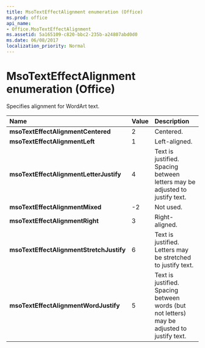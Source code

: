 ```yaml
---
title: MsoTextEffectAlignment enumeration (Office)
ms.prod: office
api_name:
- Office.MsoTextEffectAlignment
ms.assetid: 5a165109-c820-bbc2-235b-a24807abd0d0
ms.date: 06/08/2017
localization_priority: Normal
---
```



# MsoTextEffectAlignment enumeration (Office)

Specifies alignment for WordArt text.



|Name|Value|Description|
|:-----|:-----|:-----|
|**msoTextEffectAlignmentCentered**|2|Centered.|
|**msoTextEffectAlignmentLeft**|1|Left-aligned.|
|**msoTextEffectAlignmentLetterJustify**|4|Text is justified. Spacing between letters may be adjusted to justify text.|
|**msoTextEffectAlignmentMixed**|-2|Not used.|
|**msoTextEffectAlignmentRight**|3|Right- aligned.|
|**msoTextEffectAlignmentStretchJustify**|6|Text is justified. Letters may be stretched to justify text.|
|**msoTextEffectAlignmentWordJustify**|5|Text is justified. Spacing between words (but not letters) may be adjusted to justify text.|

